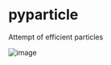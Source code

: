 # pyparticle
Attempt of efficient particles

![image](https://user-images.githubusercontent.com/86889292/138262188-e4a2b471-7cc3-46ed-8a59-b8914957f12e.png)
